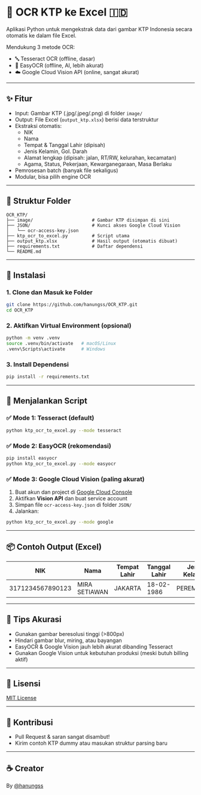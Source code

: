 # 🪪 OCR KTP ke Excel 🇮🇩

Aplikasi Python untuk mengekstrak data dari gambar KTP Indonesia secara otomatis ke dalam file Excel.

Mendukung 3 metode OCR:
- 🔤 Tesseract OCR (offline, dasar)
- 🧠 EasyOCR (offline, AI, lebih akurat)
- ☁️ Google Cloud Vision API (online, sangat akurat)

---

## ✨ Fitur

- Input: Gambar KTP (.jpg/.jpeg/.png) di folder `image/`
- Output: File Excel (`output_ktp.xlsx`) berisi data terstruktur
- Ekstraksi otomatis:
  - NIK
  - Nama
  - Tempat & Tanggal Lahir (dipisah)
  - Jenis Kelamin, Gol. Darah
  - Alamat lengkap (dipisah: jalan, RT/RW, kelurahan, kecamatan)
  - Agama, Status, Pekerjaan, Kewarganegaraan, Masa Berlaku
- Pemrosesan batch (banyak file sekaligus)
- Modular, bisa pilih engine OCR

---

## 📂 Struktur Folder

```
OCR_KTP/
├── image/                      # Gambar KTP disimpan di sini
├── JSON/                       # Kunci akses Google Cloud Vision
│   └── ocr-access-key.json
├── ktp_ocr_to_excel.py         # Script utama
├── output_ktp.xlsx             # Hasil output (otomatis dibuat)
├── requirements.txt            # Daftar dependensi
└── README.md
```

---

## 🔧 Instalasi

### 1. Clone dan Masuk ke Folder
```bash
git clone https://github.com/hanungss/OCR_KTP.git
cd OCR_KTP
```

### 2. Aktifkan Virtual Environment (opsional)
```bash
python -m venv .venv
source .venv/bin/activate   # macOS/Linux
.venv\Scripts\activate      # Windows
```

### 3. Install Dependensi
```bash
pip install -r requirements.txt
```

---

## 🚀 Menjalankan Script

### ✅ Mode 1: Tesseract (default)
```bash
python ktp_ocr_to_excel.py --mode tesseract
```

### ✅ Mode 2: EasyOCR (rekomendasi)
```bash
pip install easyocr
python ktp_ocr_to_excel.py --mode easyocr
```

### ✅ Mode 3: Google Cloud Vision (paling akurat)
1. Buat akun dan project di [Google Cloud Console](https://console.cloud.google.com/)
2. Aktifkan **Vision API** dan buat service account
3. Simpan file `ocr-access-key.json` di folder `JSON/`
4. Jalankan:
```bash
python ktp_ocr_to_excel.py --mode google
```

---

## 📦 Contoh Output (Excel)

| NIK              | Nama         | Tempat Lahir | Tanggal Lahir | Jenis Kelamin | ... |
|------------------|--------------|---------------|----------------|----------------|-----|
| 3171234567890123 | MIRA SETIAWAN| JAKARTA       | 18-02-1986     | PEREMPUAN      | ... |

---

## 🧠 Tips Akurasi

- Gunakan gambar beresolusi tinggi (>800px)
- Hindari gambar blur, miring, atau bayangan
- EasyOCR & Google Vision jauh lebih akurat dibanding Tesseract
- Gunakan Google Vision untuk kebutuhan produksi (meski butuh billing aktif)

---

## 📜 Lisensi

[MIT License](LICENSE)

---

## 🙋 Kontribusi

- Pull Request & saran sangat disambut!
- Kirim contoh KTP dummy atau masukan struktur parsing baru

---

## ☕ Creator

By [@hanungss](https://github.com/hanungss)
